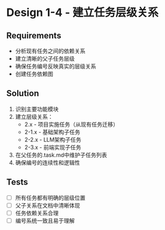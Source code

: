 # Design 1-4 - 建立任务层级关系

## Requirements
- 分析现有任务之间的依赖关系
- 建立清晰的父子任务层级
- 确保任务编号反映真实的层级关系
- 创建任务依赖图

## Solution
1. 识别主要功能模块
2. 建立层级关系：
   - 2.x - 项目实施任务（从现有任务迁移）
   - 2-1.x - 基础架构子任务
   - 2-2.x - LLM架构子任务
   - 2-3.x - 前端实现子任务
3. 在父任务的.task.md中维护子任务列表
4. 确保编号的连续性和逻辑性

## Tests
- [ ] 所有任务都有明确的层级位置
- [ ] 父子关系在文档中清晰体现
- [ ] 任务依赖关系合理
- [ ] 编号系统一致且易于理解